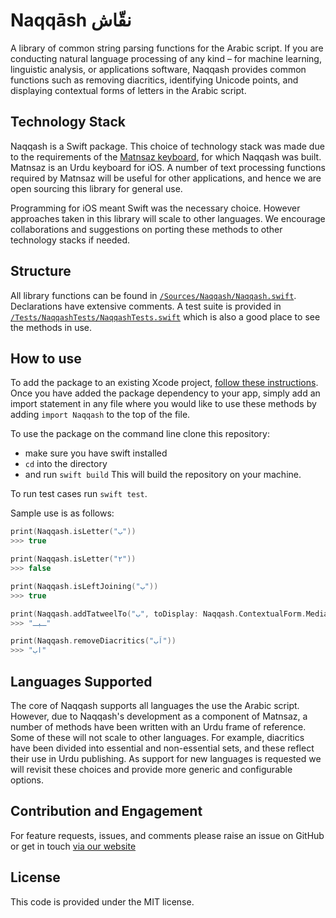 # Naqqāsh نقّاش

A library of common string parsing functions for the Arabic script. If you are conducting natural language processing of any kind – for machine learning, linguistic analysis, or applications software, Naqqash provides common functions such as removing diacritics, identifying Unicode points, and displaying contextual forms of letters in the Arabic script.

## Technology Stack

Naqqash is a Swift package. This choice of technology stack was made due to the requirements of the [Matnsaz keyboard](https://matnsaz.net), for which Naqqash was built. Matnsaz is an Urdu keyboard for iOS. A number of text processing functions required by Matnsaz will be useful for other applications, and hence we are open sourcing this library for general use.

Programming for iOS meant Swift was the necessary choice. However approaches taken in this library will scale to other languages. We encourage collaborations and suggestions on porting these methods to other technology stacks if needed.

## Structure

All library functions can be found in [`/Sources/Naqqash/Naqqash.swift`](/Sources/Naqqash/Naqqash.swift). Declarations have extensive comments. A test suite is provided in [`/Tests/NaqqashTests/NaqqashTests.swift`](/Tests/NaqqashTests/NaqqashTests.swift) which is also a good place to see the methods in use.

## How to use

To add the package to an existing Xcode project, [follow these instructions](https://developer.apple.com/documentation/xcode/adding_package_dependencies_to_your_app). Once you have added the package dependency to your app, simply add an import statement in any file where you would like to use these methods by adding `import Naqqash` to the top of the file.

To use the package on the command line clone this repository:
- make sure you have swift installed
- `cd` into the directory
- and run `swift build`
This will build the repository on your machine.

To run test cases run `swift test`. 

Sample use is as follows:

```swift
print(Naqqash.isLetter("ب"))
>>> true

print(Naqqash.isLetter("۲"))
>>> false

print(Naqqash.isLeftJoining("ب"))
>>> true

print(Naqqash.addTatweelTo("ب", toDisplay: Naqqash.ContextualForm.Medial))
>>> "ـبـ"

print(Naqqash.removeDiacritics("اَب"))
>>> "اب"

```

## Languages Supported

The core of Naqqash supports all languages the use the Arabic script. However, due to Naqqash's development as a component of Matnsaz, a number of methods have been written with an Urdu frame of reference. Some of these will not scale to other languages. For example, diacritics have been divided into essential and non-essential sets, and these reflect their use in Urdu publishing. As support for new languages is requested we will revisit these choices and provide more generic and configurable options.

## Contribution and Engagement

For feature requests, issues, and comments please raise an issue on GitHub or get in touch [via our website](https://matnsaz.net/en/contact)

## License

This code is provided under the MIT license.